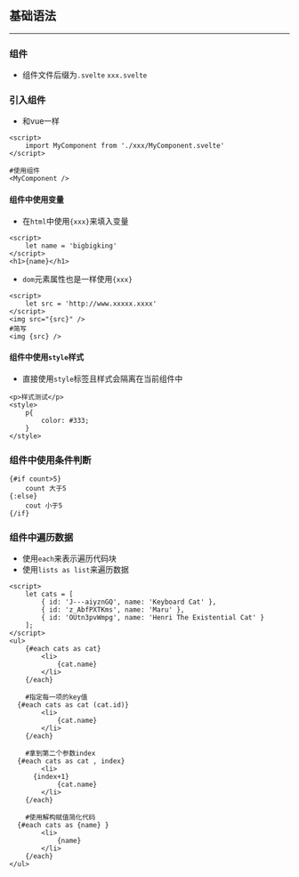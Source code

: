 ## 基础语法
---
### 组件
* 组件文件后缀为`.svelte` `xxx.svelte`

### 引入组件
* 和vue一样
```svelte
<script>
	import MyComponent from './xxx/MyComponent.svelte'
</script>

#使用组件
<MyComponent />
```

#### 组件中使用变量
* 在`html`中使用`{xxx}`来填入变量
```svelte{2,4}
<script>
	let name = 'bigbigking' 
</script>
<h1>{name}</h1>
```
* `dom`元素属性也是一样使用`{xxx}`
```svelte{2,4,6}
<script>
	let src = 'http://www.xxxxx.xxxx' 
</script>
<img src="{src}" />
#简写
<img {src} />
```
#### 组件中使用`style`样式
* 直接使用`style`标签且样式会隔离在当前组件中
```svelte
<p>样式测试</p>
<style>
	p{
		color: #333;
	}
</style>
```

### 组件中使用条件判断
```svelte
{#if count>5}
	count 大于5
{:else}
	cout 小于5
{/if}
```
### 组件中遍历数据
* 使用`each`来表示遍历代码块
* 使用`lists as list`来遍历数据
```svelte{9-13,16-20,23-27,31-35}
<script>
	let cats = [
		{ id: 'J---aiyznGQ', name: 'Keyboard Cat' },
		{ id: 'z_AbfPXTKms', name: 'Maru' },
		{ id: 'OUtn3pvWmpg', name: 'Henri The Existential Cat' }
	];
</script>
<ul>
	{#each cats as cat}
		<li>
			{cat.name}
		</li>
	{/each}

	#指定每一项的key值
  {#each cats as cat (cat.id)}
		<li>
			{cat.name}
		</li>
	{/each}
  
	#拿到第二个参数index
  {#each cats as cat , index}
		<li>
      {index+1}
			{cat.name}
		</li>
	{/each}
  
	#使用解构赋值简化代码
  {#each cats as {name} }
		<li>
			{name}
		</li>
	{/each}
</ul>
```